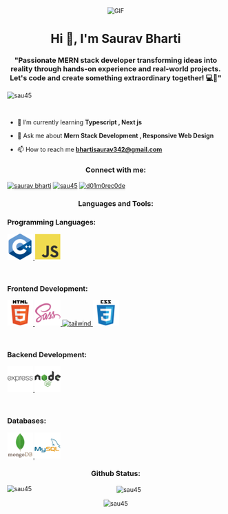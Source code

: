 <div align="center">
<div align="center">
  <img src="https://user-images.githubusercontent.com/74038190/212749171-b84692a8-2b04-4e3b-93ca-ac14705da224.gif" alt="GIF" width="400" height="400">
</div>
</div>
<h1 align="center">Hi 👋, I'm Saurav Bharti</h1>
<h3 align="center">"Passionate MERN stack developer transforming ideas into reality through hands-on experience and real-world projects. Let's code and create something extraordinary together! 💻🚀"</h3>

<p align="left"> <img src="https://komarev.com/ghpvc/?username=sau45&label=Profile%20views&color=0e75b6&style=flat" alt="sau45" /> </p>

<p align="left"> <a href="https://twitter.com/" target="blank"><img src="https://img.shields.io/twitter/follow/?logo=twitter&style=for-the-badge" alt="" /></a> </p>

- 🌱 I’m currently learning **Typescript , Next js**

- 💬 Ask me about **Mern Stack Development , Responsive Web Design**

- 📫 How to reach me **bhartisaurav342@gmail.com**

<h3 align="center">Connect with me:</h3>
<p align="left">
<a href="https://linkedin.com/in/www.linkedin.com/in/connect-saurav" target="blank"><img align="center" src="https://raw.githubusercontent.com/rahuldkjain/github-profile-readme-generator/master/src/images/icons/Social/linked-in-alt.svg" alt="saurav bharti" height="60" width="60" /></a>
<a href="https://www.leetcode.com/sau45" target="blank"><img align="center" src="https://raw.githubusercontent.com/rahuldkjain/github-profile-readme-generator/master/src/images/icons/Social/leet-code.svg" alt="sau45" height="60" width="60" /></a>
<a href="https://auth.geeksforgeeks.org/user/d01m0rec0de" target="blank"><img align="center" src="https://raw.githubusercontent.com/rahuldkjain/github-profile-readme-generator/master/src/images/icons/Social/geeks-for-geeks.svg" alt="d01m0rec0de" height="60" width="60" /></a>
</p>

<h3 align="center">Languages and Tools:</h3>
 <h3 align="left">Programming Languages:</h3>
<p align="left"> 
  <a href="https://www.w3schools.com/cpp/" target="_blank" rel="noreferrer"> 
    <img src="https://raw.githubusercontent.com/devicons/devicon/master/icons/cplusplus/cplusplus-original.svg" alt="cplusplus" height="60" width="60"/> 
  </a>
  <a href="https://developer.mozilla.org/en-US/docs/Web/JavaScript" target="_blank" rel="noreferrer"> 
    <img src="https://raw.githubusercontent.com/devicons/devicon/master/icons/javascript/javascript-original.svg" alt="javascript" height="60" width="60"/> 
  </a>
</p>
<br>
<h3 align="left">Frontend Development:</h3>
<p align="left"> 
  <a href="https://www.w3.org/html/" target="_blank" rel="noreferrer"> 
    <img src="https://raw.githubusercontent.com/devicons/devicon/master/icons/html5/html5-original-wordmark.svg" alt="html5" height="60" width="60"/> 
  </a>
  <a href="https://sass-lang.com" target="_blank" rel="noreferrer"> 
    <img src="https://raw.githubusercontent.com/devicons/devicon/master/icons/sass/sass-original.svg" alt="sass" height="60" width="60"/> 
  </a>
  <a href="https://tailwindcss.com/" target="_blank" rel="noreferrer"> 
    <img src="https://www.vectorlogo.zone/logos/tailwindcss/tailwindcss-icon.svg" alt="tailwind" height="60" width="60"/> 
  </a>
  <a href="https://www.w3schools.com/css/" target="_blank" rel="noreferrer" "> 
    <img src="https://raw.githubusercontent.com/devicons/devicon/master/icons/css3/css3-original-wordmark.svg" alt="css3" height="60" width="60"/> 
  </a>
  <!-- Add more frontend tools as needed -->
</p>
<br>
<h3 align="left">Backend Development:</h3>
<p align="left"> 
  <a href="https://expressjs.com" target="_blank" rel="noreferrer"> 
    <img src="https://raw.githubusercontent.com/devicons/devicon/master/icons/express/express-original-wordmark.svg" alt="express" height="60" width="60"/> 
  </a>
  <a href="https://nodejs.org" target="_blank" rel="noreferrer"> 
    <img src="https://raw.githubusercontent.com/devicons/devicon/master/icons/nodejs/nodejs-original-wordmark.svg" alt="nodejs" height="60" width="60"/> 
  </a>
  <!-- Add more backend tools as needed -->
</p>
<br>
<h3 align="left">Databases:</h3>
<p align="left"> 
  <a href="https://www.mongodb.com/" target="_blank" rel="noreferrer"> 
    <img src="https://raw.githubusercontent.com/devicons/devicon/master/icons/mongodb/mongodb-original-wordmark.svg" alt="mongodb" height="60" width="60"/> 
  </a>
  <a href="https://www.mysql.com/" target="_blank" rel="noreferrer"> 
    <img src="https://raw.githubusercontent.com/devicons/devicon/master/icons/mysql/mysql-original-wordmark.svg" alt="mysql" height="60" width="60"/> 
  </a>
  <!-- Add more database tools as needed -->
</p>

<div align="center">
  <h3 align="center">Github Status:</h3>
  <p><img align="left" src="https://github-readme-stats.vercel.app/api/top-langs?username=sau45&show_icons=true&locale=en&layout=compact" alt="sau45" /></p>

<p>&nbsp;<img align="center" src="https://github-readme-stats.vercel.app/api?username=sau45&show_icons=true&locale=en" alt="sau45" /></p>

<p><img align="center" src="https://github-readme-streak-stats.herokuapp.com/?user=sau45&" alt="sau45" /></p>
</div>

